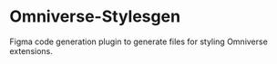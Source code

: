 # Omniverse-Stylesgen

Figma code generation plugin to generate files for styling Omniverse extensions.